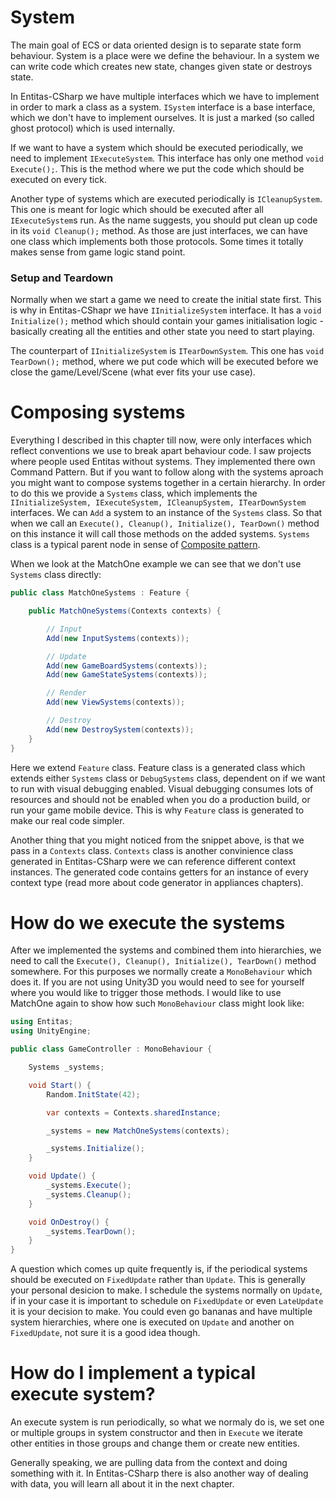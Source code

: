 # System
The main goal of ECS or data oriented design is to separate state form behaviour. System is a place were we define the behaviour. In a system we can write code which creates new state, changes given state or destroys state.

In Entitas-CSharp we have multiple interfaces which we have to implement in order to mark a class as a system. `ISystem` interface is a base interface, which we don't have to implement ourselves. It is just a marked (so called ghost protocol) which is used internally.

If we want to have a system which should be executed periodically, we need to implement `IExecuteSystem`. This interface has only one method `void Execute();`. This is the method where we put the code which should be executed on every tick.

Another type of systems which are executed periodically is `ICleanupSystem`. This one is meant for logic which should be executed after all `IExecuteSystem`s run. As the name suggests, you should put clean up code in its `void Cleanup();` method. As those are just interfaces, we can have one class which implements both those protocols. Some times it totally makes sense from game logic stand point.

### Setup and Teardown

Normally when we start a game we need to create the initial state first. This is why in Entitas-CShapr we have `IInitializeSystem` interface. It has a `void Initialize();` method which should contain your games initialisation logic - basically creating all the entities and other state you need to start playing.

The counterpart of `IInitializeSystem` is `ITearDownSystem`. This one has `void TearDown();` method, where we put code which will be executed before we close the game/Level/Scene (what ever fits your use case).

# Composing systems
Everything I described in this chapter till now, were only interfaces which reflect conventions we use to break apart behaviour code. I saw projects where people used Entitas without systems. They implemented there own Command Pattern. But if you want to follow along with the systems aproach you might want to compose systems together in a certain hierarchy. In order to do this we provide a `Systems` class, which implements the `IInitializeSystem, IExecuteSystem, ICleanupSystem, ITearDownSystem` interfaces. We can `Add` a system to an instance of the `Systems` class. So that when we call an `Execute(), Cleanup(), Initialize(), TearDown()` method on this instance it will call those methods on the added systems. `Systems` class is a typical parent node in sense of [Composite pattern](https://en.wikipedia.org/wiki/Composite_pattern). 

When we look at the MatchOne example we can see that we don't use `Systems` class directly:

```csharp
public class MatchOneSystems : Feature {

    public MatchOneSystems(Contexts contexts) {

        // Input
        Add(new InputSystems(contexts));

        // Update
        Add(new GameBoardSystems(contexts));
        Add(new GameStateSystems(contexts));

        // Render
        Add(new ViewSystems(contexts));

        // Destroy
        Add(new DestroySystem(contexts));
    }
}
```

Here we extend `Feature` class. Feature class is a generated class which extends either `Systems` class or `DebugSystems` class, dependent on if we want to run with visual debugging enabled. Visual debugging consumes lots of resources and should not be enabled when you do a production build, or run your game mobile device. This is why `Feature` class is generated to make our real code simpler.

Another thing that you might noticed from the snippet above, is that we pass in a `Contexts` class. `Contexts` class is another convinience class generated in Entitas-CSharp were we can reference different context instances. The generated code contains getters for an instance of every context type (read more about code generator in appliances chapters).

# How do we execute the systems
After we implemented the systems and combined them into hierarchies, we need to call the `Execute(), Cleanup(), Initialize(), TearDown()` method somewhere. For this purposes we normally create a `MonoBehaviour` which does it. If you are not using Unity3D you would need to see for yourself where you would like to trigger those methods. I would like to use MatchOne again to show how such `MonoBehaviour` class might look like:

```csharp
using Entitas;
using UnityEngine;

public class GameController : MonoBehaviour {

    Systems _systems;

    void Start() {
        Random.InitState(42);

        var contexts = Contexts.sharedInstance;

        _systems = new MatchOneSystems(contexts);

        _systems.Initialize();
    }

    void Update() {
        _systems.Execute();
        _systems.Cleanup();
    }

    void OnDestroy() {
        _systems.TearDown();
    }
}
```

A question which comes up quite frequently is, if the periodical systems should be executed on `FixedUpdate` rather than `Update`. This is generally your personal desicion to make. I schedule the systems normally on `Update`, if in your case it is important to schedule on `FixedUpdate` or even `LateUpdate` it is your decision to make. You could even go bananas and have multiple system hierarchies, where one is executed on `Update` and another on `FixedUpdate`, not sure it is a good idea though.

# How do I implement a typical execute system?
An execute system is run periodically, so what we normaly do is, we set one or multiple groups in system constructor and then in `Execute` we iterate other entities in those groups and change them or create new entities.

Generally speaking, we are pulling data from the context and doing something with it. In Entitas-CSharp there is also another way of dealing with data, you will learn all about it in the next chapter.
